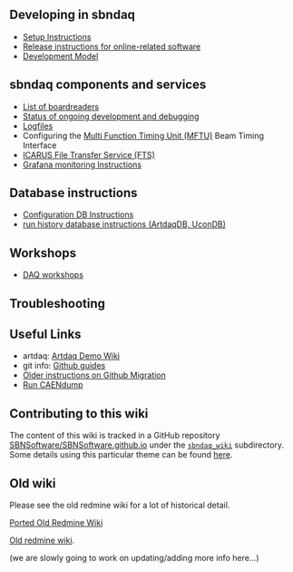 Developing in sbndaq
----------------------------------------------

* [Setup Instructions](Installation)
* [Release instructions for online-related software](ReleaseInstructions)
* [Development Model](DevModel)


sbndaq components and services
----------------------------------------------
* [List of boardreaders](Boardreaders.md)
* [Status of ongoing development and debugging](development/development.md)
* [Logfiles](DAQLogfiles.md)
* Configuring the [Multi Function Timing Unit (MFTU)](ACnet/MFTU.md) Beam Timing Interface
* [ICARUS File Transfer Service (FTS)](ICARUS_FTS.md)
* [Grafana monitoring Instructions](grafana.md)

Database instructions
---
* [Configuration DB Instructions](configurationDB.md)
* [run history database instructions (ArtdaqDB, UconDB)](run_history.md)


Workshops
---------
* [DAQ workshops](DAQworkshops.md)

Troubleshooting
----------------------------------------------



Useful Links
---
* artdaq: [Artdaq Demo Wiki](https://cdcvs.fnal.gov/redmine/projects/artdaq-demo/wiki)
* git info: [Github guides](https://guides.github.com/)
* [Older instructions on Github Migration](GithubMigration.md)
* [Run CAENdump](CAENdump_setup.md)



Contributing to this wiki
----------------------------------------------


The content of this wiki is tracked in a GitHub repository [SBNSoftware/SBNSoftware.github.io](https://github.com/SBNSoftware/SBNSoftware.github.io)
under the
[`sbndaq_wiki`](https://github.com/SBNSoftware/SBNSoftware.github.io/tree/master/sbndaq_wiki)
subdirectory. Some details using this particular theme can be found [here](https://github.com/chrisrhymes/bulma-clean-theme).



Old wiki
----------------------------------------------
Please
see the old redmine wiki for a lot of historical detail.

[Ported Old Redmine Wiki](../sbndaq_oldwiki/Wiki)

[Old redmine wiki](https://cdcvs.fnal.gov/redmine/projects/sbndaq/wiki).

(we are slowly going to work on updating/adding more info here...)

